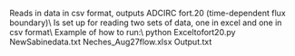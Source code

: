 Reads in data in csv format, outputs ADCIRC fort.20 (time-dependent flux boundary)\\
Is set up for reading two sets of data, one in excel and one in csv format\\
Example of how to run:\\
python Exceltofort20.py NewSabinedata.txt Neches_Aug27flow.xlsx Output.txt
